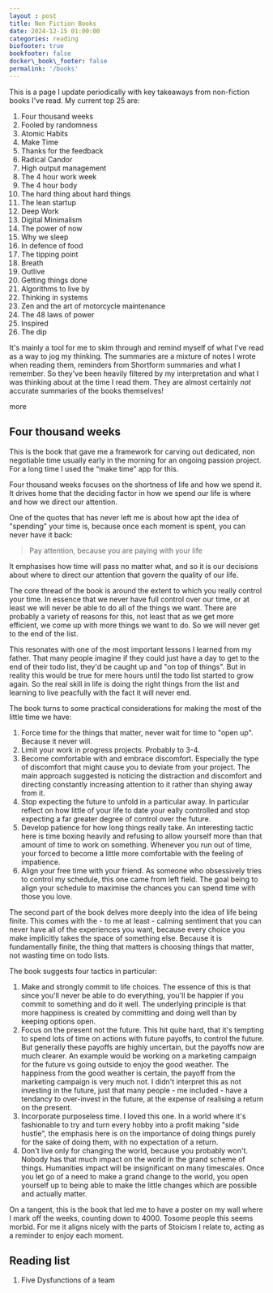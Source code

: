 ```yaml
---
layout : post
title: Non Fiction Books
date: 2024-12-15 01:00:00
categories: reading
biofooter: true
bookfooter: false
docker\_book\_footer: false
permalink: '/books'
---
```


This is a page I update periodically with key takeaways from non-fiction books I've read. My current top 25 are:

1. Four thousand weeks
2. Fooled by randomness
3. Atomic Habits
4. Make Time
4. Thanks for the feedback
5. Radical Candor 
6. High output management
7. The 4 hour work week
8. The 4 hour body
9. The hard thing about hard things
10. The lean startup
11. Deep Work
12. Digital Minimalism
13. The power of now
14. Why we sleep
15. In defence of food
16. The tipping point
17. Breath
18. Outlive
19. Getting things done
20. Algorithms to live by 
21. Thinking in systems
22. Zen and the art of motorcycle maintenance 
23. The 48 laws of power
24. Inspired
25. The dip

It's mainly a tool for me to skim through and remind myself of what I've read as a way to jog my thinking. The summaries are a mixture of notes I wrote when reading them, reminders from Shortform summaries and what I remember. So they've been heavily filtered by my interpretation and what I was thinking about at the time I read them. They are almost certainly _not_ accurate summaries of the books themselves!

more

## Four thousand weeks

This is the book that gave me a framework for carving out dedicated, non negotiable time usually early in the morning for an ongoing passion project. For a long time I used the “make time” app for this.

Four thousand weeks focuses on the shortness of life and how we spend it. It drives home that the deciding factor in how we spend our life is where and how we direct our attention.

One of the quotes that has never left me is about how apt the idea of "spending" your time is, because once each moment is spent, you can never have it back:

> Pay attention, because you are paying with your life

It emphasises how time will pass no matter what, and so it is our decisions about where to direct our attention that govern the quality of our life.

The core thread of the book is around the extent to which you really control your time. In essence that we never have full control over our time, or at least we will never be able to do all of the things we want. There are probably a variety of reasons for this, not least that as we get more efficient, we come up with more things we want to do. So we will never get to the end of the list.

This resonates with one of the most important lessons I learned from my father. That many people imagine if they could just have a day to get to the end of their todo list, they'd be caught up and "on top of things". But in reality this would be true for mere hours until the todo list started to grow again. So the real skill in life is doing the right things from the list and learning to live peacfully with the fact it will never end.

The book turns to some practical considerations for making the most of the little time we have:

1. Force time for the things that matter, never wait for time to "open up". Because it never will.
2. Limit your work in progress projects. Probably to 3-4.
3. Become comfortable with and embrace discomfort. Especially the type of discomfort that might cause you to deviate from your project. The main approach suggested is noticing the distraction and discomfort and directing constantly increasing attention to it rather than shying away from it.
4. Stop expecting the future to unfold in a particular away. In particular reflect on how little of your life to date your eally controlled and stop expecting a far greater degree of control over the future.
5. Develop patience for how long things really take. An interesting tactic here is time boxing heavily and refusing to allow yourself more than that amount of time to work on something. Whenever you run out of time, your forced to become a little more comfortable with the feeling of impatience.
6. Align your free time with your friend. As someone who obsessively tries to control my schedule, this one came from left field. The goal being to align your schedule to maximise the chances you can spend time with those you love. 

The second part of the book delves more deeply into the idea of life being finite. This comes with the - to me at least - calming sentiment that you can never have all of the experiences you want, because every choice you make implicitly takes the space of something else. Because it is fundamentally finite, the thing that matters is choosing things that matter, not wasting time on todo lists.

The book suggests four tactics in particular:

1. Make and strongly commit to life choices. The essence of this is that since you'll never be able to do everything, you'll be happier if you commit to something and do it well. The underlying principle is that more happiness is created by committing and doing well than by keeping options open.
2. Focus on the present not the future. This hit quite hard, that it's tempting to spend lots of time on actions with future payoffs, to control the future. But generally these payoffs are highly uncertain, but the payoffs now are much clearer. An example would be working on a marketing campaign for the future vs going outside to enjoy the good weather. The happiness from the good weather is certain, the payoff from the marketing campaign is very much not. I didn't interpret this as not investing in the future, just that many people - me included - have a tendancy to over-invest in the future, at the expense of realising a return on the present.
3. Incorporate purposeless time. I loved this one. In a world where it's fashionable to try and turn every hobby into a profit making "side hustle", the emphasis here is on the importance of doing things purely for the sake of doing them, with no expectation of a return.
4. Don't live only for changing the world, because you probably won't. Nobody has that much impact on the world in the grand scheme of things. Humanities impact will be insignificant on many timescales. Once you let go of a need to make a grand change to the world, you open yourself up to being able to make the little changes which are possible and actually matter.

On a tangent, this is the book that led me to have a poster on my wall where I mark off the weeks, counting down to 4000. Tosome people this seems morbid. For me it aligns nicely with the parts of Stoicism I relate to, acting as a reminder to enjoy each moment.

## Reading list

1. Five Dysfunctions of a team
